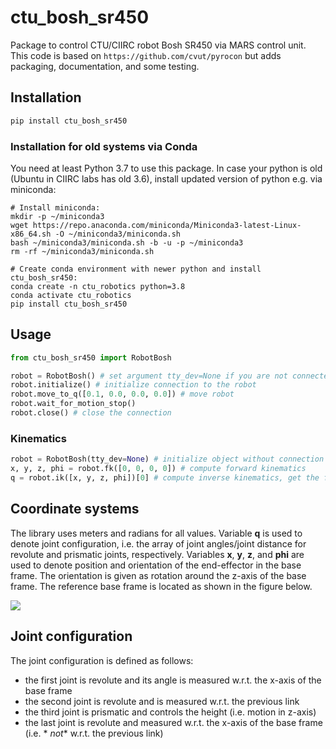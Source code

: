 # ctu_bosh_sr450

Package to control CTU/CIIRC robot Bosh SR450 via MARS control unit.
This code is based on `https://github.com/cvut/pyrocon` but adds packaging,
documentation, and some testing.

## Installation
```bash
pip install ctu_bosh_sr450
```

### Installation for old systems via Conda
You need at least Python 3.7 to use this package. In case your python is old (Ubuntu in CIIRC labs has old 3.6), install updated version of python e.g. via miniconda:

```
# Install miniconda:
mkdir -p ~/miniconda3
wget https://repo.anaconda.com/miniconda/Miniconda3-latest-Linux-x86_64.sh -O ~/miniconda3/miniconda.sh
bash ~/miniconda3/miniconda.sh -b -u -p ~/miniconda3
rm -rf ~/miniconda3/miniconda.sh

# Create conda environment with newer python and install ctu_bosh_sr450:
conda create -n ctu_robotics python=3.8
conda activate ctu_robotics
pip install ctu_bosh_sr450
```

## Usage

```python
from ctu_bosh_sr450 import RobotBosh

robot = RobotBosh() # set argument tty_dev=None if you are not connected to robot, it will allow you to compute FK and IK offline
robot.initialize() # initialize connection to the robot
robot.move_to_q([0.1, 0.0, 0.0, 0.0]) # move robot
robot.wait_for_motion_stop()
robot.close() # close the connection
```

### Kinematics

```python
robot = RobotBosh(tty_dev=None) # initialize object without connection to the robot
x, y, z, phi = robot.fk([0, 0, 0, 0]) # compute forward kinematics
q = robot.ik([x, y, z, phi])[0] # compute inverse kinematics, get the first solution
```

## Coordinate systems

The library uses meters and radians for all values.
Variable __q__ is used to denote joint configuration, i.e. the array of joint
angles/joint distance for revolute and prismatic joints, respectively.
Variables __x__, __y__, __z__, and __phi__ are used to denote position and orientation
of the end-effector in the base frame. The orientation is given as rotation around the
z-axis of the base frame.
The reference base frame is located as shown in the figure below.

![](https://raw.githubusercontent.com/CTURobotics/ctu_bosh_sr450/main/doc/base_frame.png)

## Joint configuration

The joint configuration is defined as follows:

- the first joint is revolute and its angle is measured w.r.t. the x-axis of the base
  frame
- the second joint is revolute and is measured w.r.t. the previous link
- the third joint is prismatic and controls the height (i.e. motion in z-axis)
- the last joint is revolute and measured w.r.t. the x-axis of the base frame (i.e. *
  *not** w.r.t. the previous link)
